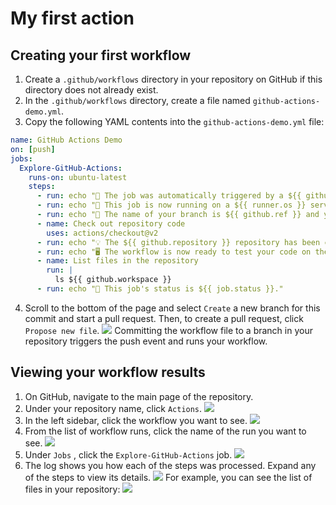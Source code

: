# My first action
## Creating your first workflow
1. Create a `.github/workflows` directory in your repository on GitHub if this directory does not already exist.
2. In the `.github/workflows` directory, create a file named `github-actions-demo.yml`.
3. Copy the following YAML contents into the `github-actions-demo.yml` file:
```YAML
name: GitHub Actions Demo
on: [push]
jobs:
  Explore-GitHub-Actions:
    runs-on: ubuntu-latest
    steps:
      - run: echo "🎉 The job was automatically triggered by a ${{ github.event_name }} event."
      - run: echo "🐧 This job is now running on a ${{ runner.os }} server hosted by GitHub!"
      - run: echo "🔎 The name of your branch is ${{ github.ref }} and your repository is ${{ github.repository }}."
      - name: Check out repository code
        uses: actions/checkout@v2
      - run: echo "💡 The ${{ github.repository }} repository has been cloned to the runner."
      - run: echo "🖥️ The workflow is now ready to test your code on the runner."
      - name: List files in the repository
        run: |
          ls ${{ github.workspace }}
      - run: echo "🍏 This job's status is ${{ job.status }}."
```
4. Scroll to the bottom of the page and select `Create` a new branch for this commit and start a pull request. Then, to create a pull request, click `Propose new file`.
![](https://docs.github.com/assets/images/help/repository/actions-quickstart-commit-new-file.png)
Committing the workflow file to a branch in your repository triggers the push event and runs your workflow.
## Viewing your workflow results
1. On GitHub, navigate to the main page of the repository.
2. Under your repository name, click `Actions`.
![](https://docs.github.com/assets/images/help/repository/actions-tab.png)
3. In the left sidebar, click the workflow you want to see.
![](https://docs.github.com/assets/images/help/repository/actions-quickstart-workflow-sidebar.png)
4. From the list of workflow runs, click the name of the run you want to see.
![](https://docs.github.com/assets/images/help/repository/actions-quickstart-run-name.png)
5. Under `Jobs` , click the `Explore-GitHub-Actions` job.
![](https://docs.github.com/assets/images/help/repository/actions-quickstart-job.png)
6. The log shows you how each of the steps was processed. Expand any of the steps to view its details.
![](https://docs.github.com/assets/images/help/repository/actions-quickstart-logs.png)
For example, you can see the list of files in your repository:
![](https://docs.github.com/assets/images/help/repository/actions-quickstart-log-detail.png)

